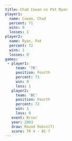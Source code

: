 ```yaml
---
title: Chad Cowan vs Pat Ryan
player1:           
  name: Cowan, Chad
  percent: 71      
  wins: 0          
  losses: 1        
player2:           
  name: Ryan, Pat  
  percent: 72      
  wins: 1          
  losses: 0        
games:
 - player1:          
     team: 'TR'      
     position: Fourth
     percent: 71     
     win: 0          
     loss: 1         
   player2:          
     team: 'BC'      
     position: Fourth
     percent: 72     
     win: 1          
     loss: 0         
   event: Brier        
   year: 2003          
   draw: Round Robin(7)
   score: TR 4 - BC 7  
---
```

